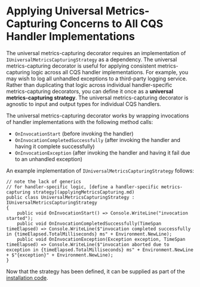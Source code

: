# Applying Universal Metrics-Capturing Concerns to All CQS Handler Implementations

The universal metrics-capturing decorator requires an implementation of `IUniversalMetricsCapturingStrategy` as a dependency.  The universal metrics-capturing decorator is useful for applying consistent metrics-capturing logic across all CQS handler implementations.  For example, you may wish to log all unhandled exceptions to a third-party logging service.  Rather than duplicating that logic across individual handler-specific metrics-capturing decorators, you can define it once as a **universal metrics-capturing strategy**.  The universal metrics-capturing decorator is agnostic to input and output types for individual CQS handlers.

The universal metrics-capturing decorator works by wrapping invocations of handler implementations with the following method calls:
- `OnInvocationStart` (before invoking the handler)
- `OnInvocationCompletedSuccessfully` (after invoking the handler and having it complete successfully)
- `OnInvocationException` (after invoking the handler and having it fail due to an unhandled exception) 

An example implementation of `IUniversalMetricsCapturingStrategy` follows:

```
// note the lack of generics
// for handler-specific logic, [define a handler-specific metrics-capturing strategy](applyingMetricsCapturing.md)
public class UniversalMetricsCapturingStrategy : IUniversalMetricsCapturingStrategy
{
	public void OnInvocationStart() => Console.WriteLine("invocation started");
	public void OnInvocationCompletedSuccessfully(TimeSpan timeElapsed) => Console.WriteLine($"invocation completed successfully in {timeElapsed.TotalMilliseconds} ms" + Environment.NewLine);
	public void OnInvocationException(Exception exception, TimeSpan timeElapsed) => Console.WriteLine($"invocation aborted due to exception in {timeElapsed.TotalMilliseconds} ms" + Environment.NewLine + $"{exception}" + Environment.NewLine);
}

```

Now that the strategy has been defined, it can be supplied as part of the [installation code](installation.md).